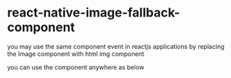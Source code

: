 # react-native-image-fallback-component

you may use the same component event in reactjs applications by replacing the Image component with html img component

you can use the component anywhere as below

<ProductImage src={product.productImage} />
